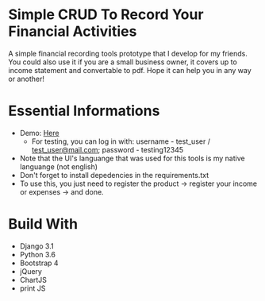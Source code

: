 # Simple CRUD To Record Your Financial Activities
A simple financial recording tools prototype that I develop for my friends. You could also use it if you are a small business owner, it covers up to income statement and convertable to pdf. Hope it can help you in any way or another!

# Essential Informations
- Demo: <a href="https://vislane-business.herokuapp.com">Here</a>
	- For testing, you can log in with: username - test_user / test_user@mail.com; password - testing12345
- Note that the UI's languange that was used for this tools is my native languange (not english)
- Don't forget to install depedencies in the requirements.txt
- To use this, you just need to register the product -> register your income or expenses -> and done.

# Build With
- Django 3.1
- Python 3.6
- Bootstrap 4
- jQuery
- ChartJS
- print JS